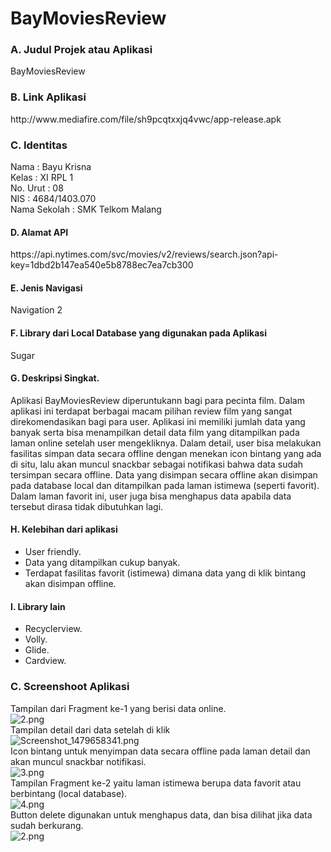 # BayMoviesReview

### A. Judul Projek atau Aplikasi
BayMoviesReview

### B. Link Aplikasi
<p> http://www.mediafire.com/file/sh9pcqtxxjq4vwc/app-release.apk </p> 

### C. Identitas 
Nama          : Bayu Krisna <br>
Kelas         : XI RPL 1 <br>
No. Urut      : 08 <br>
NIS           : 4684/1403.070 <br>
Nama Sekolah  : SMK Telkom Malang <br>

#### D. Alamat API
<p> https://api.nytimes.com/svc/movies/v2/reviews/search.json?api-key=1dbd2b147ea540e5b8788ec7ea7cb300 </p>

#### E. Jenis Navigasi
Navigation 2

#### F. Library dari Local Database yang digunakan pada Aplikasi 
Sugar

#### G. Deskripsi Singkat.
Aplikasi BayMoviesReview diperuntukann bagi para pecinta film. Dalam aplikasi ini terdapat berbagai macam pilihan review film yang sangat direkomendasikan bagi para user. Aplikasi ini memiliki jumlah data yang banyak serta bisa menampilkan detail data film yang ditampilkan pada laman online setelah user mengekliknya. Dalam detail, user bisa melakukan fasilitas simpan data secara offline dengan menekan icon bintang yang ada di situ, lalu akan muncul snackbar sebagai notifikasi bahwa data sudah tersimpan secara offline. Data yang disimpan secara offline akan disimpan pada database local dan ditampilkan pada laman istimewa (seperti favorit). Dalam laman favorit ini, user juga bisa menghapus data apabila data tersebut dirasa tidak dibutuhkan lagi.

#### H. Kelebihan dari aplikasi
- User friendly.
- Data yang ditampilkan cukup banyak.
- Terdapat fasilitas favorit (istimewa) dimana data yang di klik bintang akan disimpan offline.

#### I. Library lain
- Recyclerview.
- Volly.
- Glide.
- Cardview.

### C. Screenshoot Aplikasi
Tampilan dari Fragment ke-1 yang berisi data online. <br>
![2.png](https://s12.postimg.org/prp075371/ss4.jpg/) <br>
Tampilan detail dari data setelah di klik <br>
![Screenshot_1479658341.png](https://s12.postimg.org/s26f9yxot/ss2.jpg)<br>
Icon bintang untuk menyimpan data secara offline pada laman detail dan akan muncul snackbar notifikasi.<br>
![3.png](https://s14.postimg.org/ls6cc2oq9/ss5.jpg) <br>
Tampilan Fragment ke-2 yaitu laman istimewa berupa data favorit atau berbintang (local database). <br>
![4.png](https://s11.postimg.org/5qs0drrxv/ss1.jpg/) <br>
Button delete digunakan untuk menghapus data, dan bisa dilihat jika data sudah berkurang. <br>
![2.png](https://s30.postimg.org/yvo2d04xt/ss3.jpg) <br>
